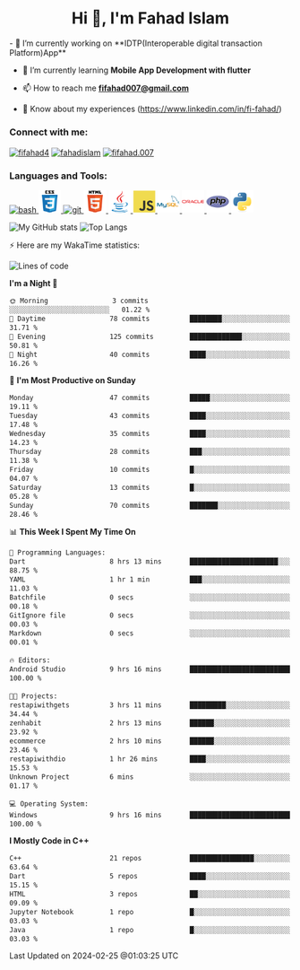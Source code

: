 <h1 align="center">Hi 👋, I'm Fahad Islam</h1>
- 🔭 I’m currently working on **IDTP(Interoperable digital transaction Platform)App**

- 🌱 I’m currently learning **Mobile App Development with flutter**

- 📫 How to reach me **fifahad007@gmail.com**

- 📄 Know about my experiences (https://www.linkedin.com/in/fi-fahad/)

<h3 align="left">Connect with me:</h3>
<p align="left">
<a href="https://twitter.com/fifahad4" target="blank"><img align="center" src="https://raw.githubusercontent.com/rahuldkjain/github-profile-readme-generator/master/src/images/icons/Social/twitter.svg" alt="fifahad4" height="30" width="40" /></a>
<a href="https://www.linkedin.com/in/fi-fahad/" target="blank"><img align="center" src="https://raw.githubusercontent.com/rahuldkjain/github-profile-readme-generator/master/src/images/icons/Social/linked-in-alt.svg" alt="fahadislam" height="30" width="40" /></a>
<a href="https://fb.com/fifahad.007" target="blank"><img align="center" src="https://raw.githubusercontent.com/rahuldkjain/github-profile-readme-generator/master/src/images/icons/Social/facebook.svg" alt="fifahad.007" height="30" width="40" /></a>
</p>

<h3 align="left">Languages and Tools:</h3>
<p align="left"> <a href="https://www.gnu.org/software/bash/" target="_blank" rel="noreferrer"> <img src="https://www.vectorlogo.zone/logos/gnu_bash/gnu_bash-icon.svg" alt="bash" width="40" height="40"/> </a> <a href="https://www.w3schools.com/css/" target="_blank" rel="noreferrer"> <img src="https://raw.githubusercontent.com/devicons/devicon/master/icons/css3/css3-original-wordmark.svg" alt="css3" width="40" height="40"/> </a> <a href="https://git-scm.com/" target="_blank" rel="noreferrer"> <img src="https://www.vectorlogo.zone/logos/git-scm/git-scm-icon.svg" alt="git" width="40" height="40"/> </a> <a href="https://www.w3.org/html/" target="_blank" rel="noreferrer"> <img src="https://raw.githubusercontent.com/devicons/devicon/master/icons/html5/html5-original-wordmark.svg" alt="html5" width="40" height="40"/> </a> <a href="https://www.java.com" target="_blank" rel="noreferrer"> <img src="https://raw.githubusercontent.com/devicons/devicon/master/icons/java/java-original.svg" alt="java" width="40" height="40"/> </a> <a href="https://developer.mozilla.org/en-US/docs/Web/JavaScript" target="_blank" rel="noreferrer"> <img src="https://raw.githubusercontent.com/devicons/devicon/master/icons/javascript/javascript-original.svg" alt="javascript" width="40" height="40"/> </a> <a href="https://www.mysql.com/" target="_blank" rel="noreferrer"> <img src="https://raw.githubusercontent.com/devicons/devicon/master/icons/mysql/mysql-original-wordmark.svg" alt="mysql" width="40" height="40"/> </a> <a href="https://www.oracle.com/" target="_blank" rel="noreferrer"> <img src="https://raw.githubusercontent.com/devicons/devicon/master/icons/oracle/oracle-original.svg" alt="oracle" width="40" height="40"/> </a> <a href="https://www.php.net" target="_blank" rel="noreferrer"> <img src="https://raw.githubusercontent.com/devicons/devicon/master/icons/php/php-original.svg" alt="php" width="40" height="40"/> </a> <a href="https://www.python.org" target="_blank" rel="noreferrer"> <img src="https://raw.githubusercontent.com/devicons/devicon/master/icons/python/python-original.svg" alt="python" width="40" height="40"/> </a> </p>

![My GitHub stats](https://github-readme-stats.vercel.app/api?username=Fahaddada47&show_icons=true&theme=radical)
![Top Langs](https://github-readme-stats.vercel.app/api/top-langs/?username=Fahaddada47&layout=donut)


⚡ Here are my WakaTime statistics:

<!--START_SECTION:waka-->
![Lines of code](https://img.shields.io/badge/From%20Hello%20World%20I%27ve%20Written-353.7%20thousand%20lines%20of%20code-blue)

**I'm a Night 🦉** 

```text
🌞 Morning                3 commits           ░░░░░░░░░░░░░░░░░░░░░░░░░   01.22 % 
🌆 Daytime                78 commits          ████████░░░░░░░░░░░░░░░░░   31.71 % 
🌃 Evening                125 commits         █████████████░░░░░░░░░░░░   50.81 % 
🌙 Night                  40 commits          ████░░░░░░░░░░░░░░░░░░░░░   16.26 % 
```
📅 **I'm Most Productive on Sunday** 

```text
Monday                   47 commits          █████░░░░░░░░░░░░░░░░░░░░   19.11 % 
Tuesday                  43 commits          ████░░░░░░░░░░░░░░░░░░░░░   17.48 % 
Wednesday                35 commits          ████░░░░░░░░░░░░░░░░░░░░░   14.23 % 
Thursday                 28 commits          ███░░░░░░░░░░░░░░░░░░░░░░   11.38 % 
Friday                   10 commits          █░░░░░░░░░░░░░░░░░░░░░░░░   04.07 % 
Saturday                 13 commits          █░░░░░░░░░░░░░░░░░░░░░░░░   05.28 % 
Sunday                   70 commits          ███████░░░░░░░░░░░░░░░░░░   28.46 % 
```


📊 **This Week I Spent My Time On** 

```text
💬 Programming Languages: 
Dart                     8 hrs 13 mins       ██████████████████████░░░   88.75 % 
YAML                     1 hr 1 min          ███░░░░░░░░░░░░░░░░░░░░░░   11.03 % 
Batchfile                0 secs              ░░░░░░░░░░░░░░░░░░░░░░░░░   00.18 % 
GitIgnore file           0 secs              ░░░░░░░░░░░░░░░░░░░░░░░░░   00.03 % 
Markdown                 0 secs              ░░░░░░░░░░░░░░░░░░░░░░░░░   00.01 % 

🔥 Editors: 
Android Studio           9 hrs 16 mins       █████████████████████████   100.00 % 

🐱‍💻 Projects: 
restapiwithgets          3 hrs 11 mins       █████████░░░░░░░░░░░░░░░░   34.44 % 
zenhabit                 2 hrs 13 mins       ██████░░░░░░░░░░░░░░░░░░░   23.92 % 
ecommerce                2 hrs 10 mins       ██████░░░░░░░░░░░░░░░░░░░   23.46 % 
restapiwithdio           1 hr 26 mins        ████░░░░░░░░░░░░░░░░░░░░░   15.53 % 
Unknown Project          6 mins              ░░░░░░░░░░░░░░░░░░░░░░░░░   01.17 % 

💻 Operating System: 
Windows                  9 hrs 16 mins       █████████████████████████   100.00 % 
```

**I Mostly Code in C++** 

```text
C++                      21 repos            ████████████████░░░░░░░░░   63.64 % 
Dart                     5 repos             ████░░░░░░░░░░░░░░░░░░░░░   15.15 % 
HTML                     3 repos             ██░░░░░░░░░░░░░░░░░░░░░░░   09.09 % 
Jupyter Notebook         1 repo              █░░░░░░░░░░░░░░░░░░░░░░░░   03.03 % 
Java                     1 repo              █░░░░░░░░░░░░░░░░░░░░░░░░   03.03 % 
```




 Last Updated on 2024-02-25 @01:03:25 UTC
<!--END_SECTION:waka-->
